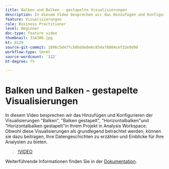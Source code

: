 ```yaml
---
title: Balken und Balken - gestapelte Visualisierungen
description: In diesem Video besprechen wir das Hinzufügen und Konfigurieren der Visualisierungen "Balken", "Balken gestapelt", "Horizontalbalken"und "Horizontalbalken gestapelt"in Ihrem Projekt in Analysis Workspace. Obwohl diese Visualisierungen als grundlegend betrachtet werden, können sie dazu beitragen, Ihre Datengeschichten zu erzählen und Einblicke für Ihre Analysten zu bieten.
feature: Visualisierungen
role: Business Practitioner
level: Beginner
doc-type: feature video
thumbnail: 334308.jpg
kt: 8129
source-git-commit: 1896c5d47fcb0bdde0e6c854a78004cef32e9d90
workflow-type: tm+mt
source-wordcount: '112'
ht-degree: 7%

---
```



# Balken und Balken - gestapelte Visualisierungen

In diesem Video besprechen wir das Hinzufügen und Konfigurieren der Visualisierungen &quot;Balken&quot;, &quot;Balken gestapelt&quot;, &quot;Horizontalbalken&quot;und &quot;Horizontalbalken gestapelt&quot;in Ihrem Projekt in Analysis Workspace. Obwohl diese Visualisierungen als grundlegend betrachtet werden, können sie dazu beitragen, Ihre Datengeschichten zu erzählen und Einblicke für Ihre Analysten zu bieten.

>[!VIDEO](https://video.tv.adobe.com/v/334308/?quality=12&learn=on)

Weiterführende Informationen finden Sie in der [Dokumentation](https://experienceleague.adobe.com/docs/analytics/analyze/analysis-workspace/visualizations/bar.html?lang=en).
